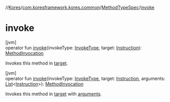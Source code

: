 //[Kores](../../../index.md)/[com.koresframework.kores.common](../index.md)/[MethodTypeSpec](index.md)/[invoke](invoke.md)

# invoke

[jvm]\
operator fun [invoke](invoke.md)(invokeType: [InvokeType](../../com.koresframework.kores.base/-invoke-type/index.md), target: [Instruction](../../com.koresframework.kores/-instruction/index.md)): [MethodInvocation](../../com.koresframework.kores.base/-method-invocation/index.md)

Invokes this method in [target](invoke.md).

[jvm]\
operator fun [invoke](invoke.md)(invokeType: [InvokeType](../../com.koresframework.kores.base/-invoke-type/index.md), target: [Instruction](../../com.koresframework.kores/-instruction/index.md), arguments: [List](https://kotlinlang.org/api/latest/jvm/stdlib/kotlin.collections/-list/index.html)<[Instruction](../../com.koresframework.kores/-instruction/index.md)>): [MethodInvocation](../../com.koresframework.kores.base/-method-invocation/index.md)

Invokes this method in [target](invoke.md) with [arguments](invoke.md).
